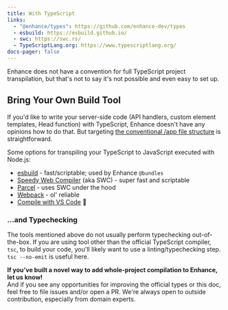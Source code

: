 ```yaml
---
title: With TypeScript
links:
  - "@enhance/types": https://github.com/enhance-dev/types
  - esbuild: https://esbuild.github.io/
  - swc: https://swc.rs/
  - TypeScriptLang.org: https://www.typescriptlang.org/
docs-pager: false
---
```


Enhance does not have a convention for full TypeScript project transpilation, but that's not to say it's not possible and even easy to set up.

## Bring Your Own Build Tool

If you'd like to write your server-side code (API handlers, custom element templates, Head function) with TypeScript, Enhance doesn't have any opinions how to do that.
But targeting [the conventional /app file structure](/docs/learn/starter-project/structure) is straightforward.

Some options for transpiling your TypeScript to JavaScript executed with Node.js:

- [esbuild](https://esbuild.github.io/) - fast/scriptable; used by Enhance `@bundles`
- [Speedy Web Compiler](https://swc.rs/) (aka SWC) - super fast and scriptable
- [Parcel](https://parceljs.org/languages/typescript/) - uses SWC under the hood
- [Webpack](https://webpack.js.org/guides/typescript/) - ol' reliable
- [Compile with VS Code](https://code.visualstudio.com/docs/typescript/typescript-compiling) 🤯

### ...and Typechecking

The tools mentioned above do not usually perform typechecking out-of-the-box.
If you are using tool other than the official TypeScript compiler, `tsc`, to build your code, you'll likely want to use a linting/typechecking step.
`tsc --no-emit` is useful here.

<doc-callout level="tip" mark="📢">

**If you've built a novel way to add whole-project compilation to Enhance, let us know!**  
And if you see any opportunities for improving the official types or this doc, feel free to file issues and/or open a PR.
We're always open to outside contribution, especially from domain experts.

</doc-callout>
